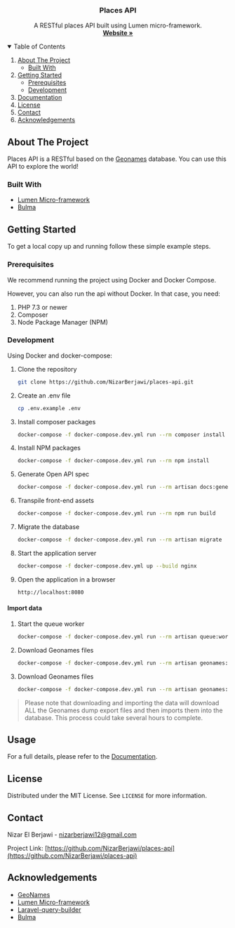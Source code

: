 <!-- [![Contributors][contributors-shield]][contributors-url]
[![Forks][forks-shield]][forks-url]
[![Stargazers][stars-shield]][stars-url]
[![Issues][issues-shield]][issues-url]
[![MIT License][license-shield]][license-url]
[![LinkedIn][linkedin-shield]][linkedin-url] -->

<!-- PROJECT LOGO -->
<br />
<p align="center">
  <h3 align="center">Places API</h3>

  <p align="center">
    A RESTful places API built using Lumen micro-framework.
    <br />
    <a href="https://github.com/othneildrew/Best-README-Template"><strong>Website »</strong></a>
    <br />
</p>

<!-- TABLE OF CONTENTS -->
<details open="open">
  <summary>Table of Contents</summary>
  <ol>
    <li>
      <a href="#about-the-project">About The Project</a>
      <ul>
        <li><a href="#built-with">Built With</a></li>
      </ul>
    </li>
    <li>
      <a href="#getting-started">Getting Started</a>
      <ul>
        <li><a href="#prerequisites">Prerequisites</a></li>
        <li><a href="#development">Development</a></li>
      </ul>
    </li>
    <li><a href="#documentation">Documentation</a></li>
    <li><a href="#license">License</a></li>
    <li><a href="#contact">Contact</a></li>
    <li><a href="#acknowledgements">Acknowledgements</a></li>
  </ol>
</details>

<!-- ABOUT THE PROJECT -->

## About The Project

Places API is a RESTful based on the <a href="https://www.geonames.org/">Geonames</a> database. You can use this API to explore the world!

### Built With

- [Lumen Micro-framework](https://lumen.laravel.com/)
- [Bulma](https://bulma.io/)

<!-- GETTING STARTED -->

## Getting Started

To get a local copy up and running follow these simple example steps.

### Prerequisites

We recommend running the project using Docker and Docker Compose.

However, you can also run the api without Docker. In that case, you need:

1. PHP 7.3 or newer
2. Composer
3. Node Package Manager (NPM)

### Development

Using Docker and docker-compose:

1. Clone the repository
   ```sh
   git clone https://github.com/NizarBerjawi/places-api.git
   ```
2. Create an .env file
   ```sh
   cp .env.example .env
   ```
3. Install composer packages
   ```sh
   docker-compose -f docker-compose.dev.yml run --rm composer install
   ```
4. Install NPM packages
   ```sh
   docker-compose -f docker-compose.dev.yml run --rm npm install
   ```
5. Generate Open API spec
   ```sh
   docker-compose -f docker-compose.dev.yml run --rm artisan docs:generate
   ```
6. Transpile front-end assets
   ```sh
   docker-compose -f docker-compose.dev.yml run --rm npm run build
   ```
7. Migrate the database
   ```sh
   docker-compose -f docker-compose.dev.yml run --rm artisan migrate
   ```
8. Start the application server
   ```sh
   docker-compose -f docker-compose.dev.yml up --build nginx
   ```
9. Open the application in a browser
   ```sh
   http://localhost:8080
   ```
#### Import data

1. Start the queue worker
   ```sh
   docker-compose -f docker-compose.dev.yml run --rm artisan queue:work --queue=download,import
   ```
2. Download Geonames files
   ```sh
   docker-compose -f docker-compose.dev.yml run --rm artisan geonames:download
   ```
3. Download Geonames files
   ```sh
   docker-compose -f docker-compose.dev.yml run --rm artisan geonames:import
   ```
> Please note that downloading and importing the data will download ALL the Geonames dump export files and then imports them into the database. This process could take several hours to complete.

<!-- USAGE EXAMPLES -->

## Usage

For a full details, please refer to the [Documentation](https://placesapi.dev/documentation).

<!-- LICENSE -->

## License

Distributed under the MIT License. See `LICENSE` for more information.

<!-- CONTACT -->

## Contact

Nizar El Berjawi - nizarberjawi12@gmail.com

Project Link: [https://github.com/NizarBerjawi/places-api](https://github.com/NizarBerjawi/places-api)

<!-- ACKNOWLEDGEMENTS -->

## Acknowledgements

- [GeoNames](https://www.geonames.org/)
- [Lumen Micro-framework](https://lumen.laravel.com/)
- [Laravel-query-builder](https://spatie.be/docs/laravel-query-builder/v2/introduction)
- [Bulma](https://bulma.io/)